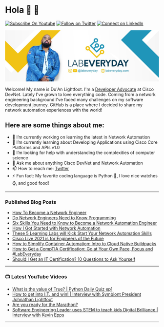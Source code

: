 # Hola 👋 🤖

[![Subscribe On Youtube](https://img.shields.io/badge/Subscribe-red?style=for-the-badge&logo=youtube&logoColor=white)](https://www.youtube.com/labeveryday)
[![Follow on Twitter](https://img.shields.io/badge/Follow-%231DA1F2?style=for-the-badge&logo=twitter&logoColor=white)](https://twitter.com/labeveryday)
[![Connect on LinkedIn](https://img.shields.io/badge/connect-%230077B5.svg?&style=for-the-badge&logo=linkedin)](https://www.linkedin.com/in/duanlightfoot/)

![Labeveryday](https://github.com/labeveryday/Notes/blob/main/images/thumbnail.jpeg)

Welcome! My name is Du'An Lightfoot. I'm a [Developer Advocate](https://blogs.cisco.com/author/duanlightfoot) at Cisco DevNet. Lately I've grown to love everything code. Coming from a network engineering background I've faced many challenges on my software development journey. GitHub is a place where I decided to share my network automation experiences with the world!

## Here are some things about me:

- 🔭 I’m currently working on learning the latest in Network Automation
- 🌱 I’m currently learning about Developing Applications using Cisco Core Platforms and APIs v1.0
- 🤔 I’m looking for help with understanding the complexities of computer science
- 💬 Ask me about anything Cisco DevNet and Network Automation
- 📫 How to reach me: [Twitter](https://twitter.com/labeveryday)
- ⚡ Fun fact: My favorite coding language is Python 🐍, I love nice watches ⌚️, and good food!

---

### Published Blog Posts

- [How To Become a Network Engineer](https://www.labeveryday.com/post/how-to-become-a-network-engineer-in-2020)
- [Do Network Engineers Need to Know Programming](https://www.labeveryday.com/post/do-network-engineers-need-to-know-programming)
- [‪Six Skills You Need to Know to Become a Network Automation Engineer](https://www.labeveryday.com/post/six-skills-you-need-to-know-to-become-a-network-automation-engineer)
- [How I Got Started with Network Automation](https://blogs.cisco.com/developer/start-in-network-automation)
- [These 5 Learning Labs will Kick Start Your Network Automation Skills](https://blogs.cisco.com/developer/kick-start-network-automation-skills)
- [Cisco Live 2021 is for Engineers of the Future](https://blogs.cisco.com/developer/360-cl2021futureengineers-01)
- [How to Simplify Container Automation: Intro to Cloud Native Buildpacks](https://blogs.cisco.com/developer/cloudnativebuildpacks01)
- [How to Get a CompTIA Certification: Go at Your Own Pace, Focus and #LabEveryday](https://www.comptia.org/blog/how-to-get-a-comptia-certification)
- [Should I Get an IT Certification? 10 Questions to Ask Yourself](https://www.comptia.org/blog/should-i-get-an-it-certification-10-questions-to-ask-yourself)

---

### 📺 Latest YouTube Videos
<!-- YOUTUBE:START -->
- [What is the value of True? | Python Daily Quiz ep1](https://www.youtube.com/watch?v=Vu8_ldKNuCA)
- [How to get into I.T. and win! | Interview with Symbiont President Johnathan Lightfoot](https://www.youtube.com/watch?v=STv8ofVLyes)
- [Are you ready for the Marathon?](https://www.youtube.com/watch?v=Uo22v4hkAc0)
- [Software Engineering Leader uses STEM to teach kids Digital Brilliance | Interview with Kevin Epps](https://www.youtube.com/watch?v=RKcCg2v8KSU)
<!-- YOUTUBE:END -->

---

<br />
